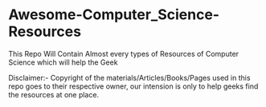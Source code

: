 # Awesome-Computer_Science-Resources
This Repo Will Contain Almost every types of Resources of Computer Science which will help the Geek



Disclaimer:-
Copyright of the materials/Articles/Books/Pages used in this repo goes to their respective owner, our intension is only to help
geeks find the resources at one place. 
